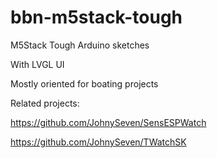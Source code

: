 # bbn-m5stack-tough

M5Stack Tough Arduino sketches

With LVGL UI

Mostly oriented for boating projects

Related projects:

https://github.com/JohnySeven/SensESPWatch

https://github.com/JohnySeven/TWatchSK

